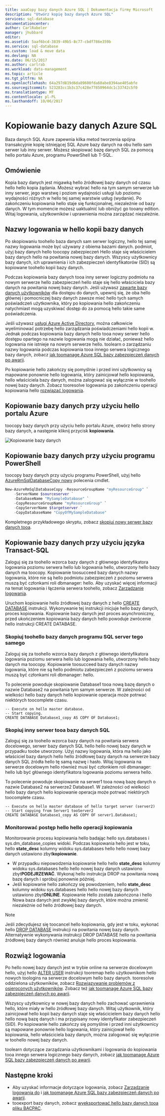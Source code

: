 ```yaml
---
title: aaaCopy bazy danych Azure SQL | Dokumentacja firmy Microsoft
description: "Utwórz kopię bazy danych Azure SQL"
services: sql-database
documentationcenter: 
author: CarlRabeler
manager: jhubbard
editor: 
ms.assetid: 5aaf6bcd-3839-49b5-8c77-cbdf786e359b
ms.service: sql-database
ms.custom: load & move data
ms.devlang: NA
ms.date: 06/15/2017
ms.author: carlrab
ms.workload: data-management
ms.topic: article
ms.tgt_pltfrm: NA
ms.openlocfilehash: 64a297d819d6da89600fda60abe8394ae405abfe
ms.sourcegitcommit: 523283cc1b3c37c428e77850964dc1c33742c5f0
ms.translationtype: MT
ms.contentlocale: pl-PL
ms.lasthandoff: 10/06/2017
---
```

# <a name="copy-an-azure-sql-database"></a>Kopiowanie bazy danych Azure SQL

Baza danych SQL Azure zapewnia kilka metod tworzenia spójna transakcyjnie kopię istniejącej SQL Azure bazy danych na obu hello sam serwer lub inny serwer. Możesz skopiować bazę danych SQL za pomocą hello portalu Azure, programu PowerShell lub T-SQL. 

## <a name="overview"></a>Omówienie

Kopia bazy danych jest migawką hello źródłowej bazy danych od czasu hello hello kopia żądania. Możesz wybrać hello na tym samym serwerze lub inny serwer, jego warstwę i poziom wydajności usługi lub poziomu wydajności różnych w hello tej samej warstwie usług (wydanie). Po zakończeniu kopiowania hello staje się funkcjonalnej, niezależnie od bazy danych. W tym momencie możesz uaktualnić lub obniżyć go tooany edition. Witaj logowania, użytkowników i uprawnienia można zarządzać niezależnie.  

## <a name="logins-in-hello-database-copy"></a>Nazwy logowania w hello kopii bazy danych

Po skopiowaniu toohello baza danych sam serwer logiczny, hello tej samej nazwy logowania może być używany z obiema bazami danych. podmiot, użyj bazy danych hello toocopy zabezpieczeń Hello staje się właścicielem bazy danych hello na powitania nowej bazy danych. Wszyscy użytkownicy bazy danych, ich uprawnienia i ich zabezpieczeń identyfikatorów (SID) są kopiowane toohello kopii bazy danych.  

Podczas kopiowania bazy danych tooa inny serwer logiczny podmiotu na nowym serwerze hello zabezpieczeń hello staje się hello właściciela bazy danych na powitania nowej bazy danych. Jeśli używasz [zawarte bazy danych użytkowników](sql-database-manage-logins.md) dla dostępu do danych, upewnij się, że oba hello głównej i pomocniczej bazy danych zawsze mieć hello tych samych poświadczeń użytkownika, który po kopiowania hello zakończeniu natychmiast mogą uzyskiwać dostęp do za pomocą hello takie same poświadczenia. 

Jeśli używasz [usługi Azure Active Directory](../active-directory/active-directory-whatis.md), można całkowicie wyeliminować potrzebę hello zarządzania poświadczeniami hello kopii w. Jednak podczas kopiowania bazy danych hello tooa nowy serwer hello dostępu opartego na nazwie logowania mogą nie działać, ponieważ hello logowania nie istnieje na nowym serwerze hello. toolearn o zarządzaniu nazwy logowania podczas kopiowania tooa innego serwera logicznego bazy danych, zobacz [jak toomanage Azure SQL bazy zabezpieczeń danych po awarii](sql-database-geo-replication-security-config.md). 

Po kopiowanie hello zakończy się pomyślnie i przed inni użytkownicy są mapowane ponownie hello logowania, który zainicjował hello kopiowania, hello właściciela bazy danych, można zalogować się wyłącznie w toohello nowej bazy danych. Zobacz tooresolve logowania po zakończeniu operacji kopiowania hello [rozwiązać logowania](#resolve-logins).

## <a name="copy-a-database-by-using-hello-azure-portal"></a>Kopiowanie bazy danych przy użyciu hello portalu Azure

toocopy bazy danych przy użyciu hello portalu Azure, otwórz hello strony bazy danych, a następnie kliknij przycisk **kopiowania**. 

   ![Kopiowanie bazy danych](./media/sql-database-copy/database-copy.png)

## <a name="copy-a-database-by-using-powershell"></a>Kopiowanie bazy danych przy użyciu programu PowerShell

toocopy bazy danych przy użyciu programu PowerShell, użyj hello [AzureRmSqlDatabaseCopy nowy](/powershell/module/azurerm.sql/new-azurermsqldatabasecopy) polecenia cmdlet. 

```PowerShell
New-AzureRmSqlDatabaseCopy -ResourceGroupName "myResourceGroup" `
    -ServerName $sourceserver `
    -DatabaseName "MySampleDatabase" `
    -CopyResourceGroupName "myResourceGroup" `
    -CopyServerName $targetserver `
    -CopyDatabaseName "CopyOfMySampleDatabase"
```

Kompletnego przykładowego skryptu, zobacz [skopiuj nowy serwer bazy danych tooa](scripts/sql-database-copy-database-to-new-server-powershell.md).

## <a name="copy-a-database-by-using-transact-sql"></a>Kopiowanie bazy danych przy użyciu języka Transact-SQL

Zaloguj się za toohello wzorca bazy danych z głównego identyfikatora logowania poziomu serwera hello lub logowania hello, utworzony hello bazy danych ma toocopy. Kopiowanie toosucceed bazy danych nazwy logowania, które nie są hello podmiotu zabezpieczeń z poziomu serwera muszą być członkami roli dbmanager: hello. Aby uzyskać więcej informacji na temat logowania i łączenia serwera toohello, zobacz [Zarządzanie logowania](sql-database-manage-logins.md).

Uruchom kopiowanie hello źródłowej bazy danych z hello [CREATE DATABASE](https://msdn.microsoft.com/library/ms176061.aspx) instrukcji. Wykonywanie tej instrukcji inicjuje hello bazy danych, proces kopiowania. Kopiowanie bazy danych jest proces asynchroniczny, przed ukończeniem kopiowania bazy danych hello powoduje zwrócenie hello instrukcji CREATE DATABASE.

### <a name="copy-a-sql-database-toohello-same-server"></a>Skopiuj toohello bazy danych programu SQL server tego samego
Zaloguj się za toohello wzorca bazy danych z głównego identyfikatora logowania poziomu serwera hello lub logowania hello, utworzony hello bazy danych ma toocopy. Kopiowanie toosucceed bazy danych nazwy logowania, które nie są hello podmiotu zabezpieczeń z poziomu serwera muszą być członkami roli dbmanager: hello.

To polecenie powoduje skopiowanie Database1 tooa nową bazę danych o nazwie Database2 na powitania tym samym serwerze. W zależności od wielkości hello bazy danych hello kopiowanie operacja może potrwać niektórych toocomplete czasu.

    -- Execute on hello master database.
    -- Start copying.
    CREATE DATABASE Database1_copy AS COPY OF Database1;

### <a name="copy-a-sql-database-tooa-different-server"></a>Skopiuj inny serwer tooa bazy danych SQL

Zaloguj się za toohello wzorca bazy danych na powitania serwera docelowego, serwer bazy danych SQL hello hello nowej bazy danych w przypadku toobe utworzony. Użyj nazwy logowania, która ma hello jako właściciel bazy danych hello hello źródłowej bazy danych na serwerze bazy danych SQL źródła hello tę samą nazwę i hasło. Witaj logowania na serwerze docelowym hello również musi być członkiem roli dbmanager: hello lub być głównego identyfikatora logowania poziomu serwera hello.

To polecenie powoduje skopiowanie na serwer1 tooa nową bazę danych o nazwie Database2 na serwerze2 Database1. W zależności od wielkości hello bazy danych hello kopiowanie operacja może potrwać niektórych toocomplete czasu.

    -- Execute on hello master database of hello target server (server2)
    -- Start copying from Server1 tooServer2
    CREATE DATABASE Database1_copy AS COPY OF server1.Database1;


### <a name="monitor-hello-progress-of-hello-copying-operation"></a>Monitorować postęp hello hello operacji kopiowania

Monitorowanie procesu kopiowania hello badając hello sys.databases i sys.dm_database_copies widoki. Podczas kopiowania hello jest w toku, hello **state_desc** kolumny widoku sys.databases hello hello nowej bazy danych ustawiono zbyt**kopiowanie**.

* W przypadku niepowodzenia kopiowanie hello hello **state_desc** kolumny widoku sys.databases hello hello nowej bazy danych ustawiono zbyt**PODEJRZEWAĆ**. Wykonaj hello instrukcja DROP na powitania nową bazę danych i spróbuj ponownie później.
* Jeśli kopiowanie hello zakończy się powodzeniem, hello **state_desc** kolumny widoku sys.databases hello hello nowej bazy danych ustawiono zbyt**ONLINE**. Kopiowanie Hello została zakończona i hello Nowa baza danych jest zwykłej bazy danych, które można zmienić niezależnie od hello źródłowej bazy danych.

> [!NOTE]
> Jeśli zdecydujesz się toocancel hello kopiowania, gdy jest w toku, wykonać hello [DROP DATABASE](https://msdn.microsoft.com/library/ms178613.aspx) instrukcji na powitania nowej bazy danych. Alternatywnie wykonywania instrukcji DROP DATABASE hello na powitania źródłowej bazy danych również anuluje hello proces kopiowania.
> 

## <a name="resolve-logins"></a>Rozwiąż logowania

Po hello nowej bazy danych jest w trybie online na serwerze docelowym hello, użyj hello [ALTER USER](https://msdn.microsoft.com/library/ms176060.aspx) instrukcji tooremap hello użytkownikom hello nowych toologins na serwerze docelowym hello bazy danych. tooresolve oddzielona użytkowników, zobacz [Rozwiązywanie problemów z osieroconych użytkowników](https://msdn.microsoft.com/library/ms175475.aspx). Zobacz też [jak toomanage Azure SQL bazy zabezpieczeń danych po awarii](sql-database-geo-replication-security-config.md).

Wszyscy użytkownicy w nowej bazy danych hello zachować uprawnienia hello, które miały w hello źródłowej bazy danych. Witaj użytkownik, który zainicjował hello kopii bazy danych staje się właścicielem bazy danych hello hello nową bazę danych i ma przypisany nowy identyfikator zabezpieczeń (SID). Po kopiowanie hello zakończy się pomyślnie i przed inni użytkownicy są mapowane ponownie hello logowania, który zainicjował hello kopiowania, hello właściciela bazy danych, można zalogować się wyłącznie w toohello nowej bazy danych.

toolearn dotyczące zarządzania użytkownikami i logowania do kopiowania tooa innego serwera logicznego bazy danych, zobacz [jak toomanage Azure SQL bazy zabezpieczeń danych po awarii](sql-database-geo-replication-security-config.md).

## <a name="next-steps"></a>Następne kroki

* Aby uzyskać informacje dotyczące logowania, zobacz [Zarządzanie logowania do](sql-database-manage-logins.md) i [jak toomanage Azure SQL bazy zabezpieczeń danych po awarii](sql-database-geo-replication-security-config.md).
* tooexport bazy danych, zobacz [wyeksportować hello bazy danych tooa pliku BACPAC](sql-database-export.md).
